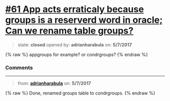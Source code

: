 # [\#61 App acts erraticaly because groups is a reserverd word in oracle; Can we rename table groups?](https://github.com/adrianharabula/condr/issues/61)

> state: **closed** opened by: **adrianharabula** on: **5/7/2017**

{% raw %}
appgroups for example? or condrgroups?
{% endraw %}


### Comments

---
> from: [**adrianharabula**](https://github.com/adrianharabula/condr/issues/61#issuecomment-299727953) on: **5/7/2017**

{% raw %}
Done, renamed groups table to condrgroups.
{% endraw %}

